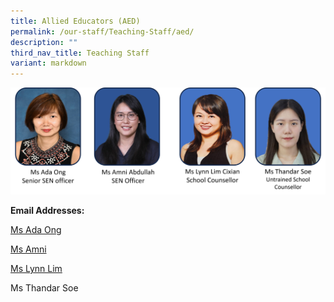 ```yaml
---
title: Allied Educators (AED)
permalink: /our-staff/Teaching-Staff/aed/
description: ""
third_nav_title: Teaching Staff
variant: markdown
---
```

![](/images/1__SEN_and_SC_2024.png)

**Email Addresses:**

[Ms Ada Ong](ong_peck_kuan@schools.gov.sg)

[Ms Amni](nur_amni_abdullah@schools.gov.sg)

[Ms Lynn Lim](lim_cixian@schools.gov.sg)

Ms Thandar Soe
